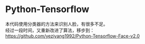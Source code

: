 # Python-Tensorflow
本代码使用分类器的方法来识别人脸，有很多不足。</br>
经过一段时间，又重新改进了算法，移步到：https://github.com/yeziyang1992/Python-Tensorflow-Face-v2.0
